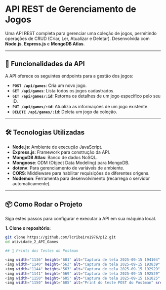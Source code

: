 # API REST de Gerenciamento de Jogos

Uma API REST completa para gerenciar uma coleção de jogos, permitindo operações de CRUD (Criar, Ler, Atualizar e Deletar). Desenvolvida com **Node.js**, **Express.js** e **MongoDB Atlas**.

---

## 🚀 Funcionalidades da API

A API oferece os seguintes endpoints para a gestão dos jogos:

- **`POST /api/games`**: Cria um novo jogo.
- **`GET /api/games`**: Lista todos os jogos cadastrados.
- **`GET /api/games/:id`**: Retorna os detalhes de um jogo específico pelo seu ID.
- **`PUT /api/games/:id`**: Atualiza as informações de um jogo existente.
- **`DELETE /api/games/:id`**: Deleta um jogo da coleção.

---

## 🛠️ Tecnologias Utilizadas

- **Node.js**: Ambiente de execução JavaScript.
- **Express.js**: Framework para construção da API.
- **MongoDB Atlas**: Banco de dados NoSQL.
- **Mongoose**: ODM (Object Data Modeling) para MongoDB.
- **dotenv**: Para gerenciamento de variáveis de ambiente.
- **CORS**: Middleware para habilitar requisições de diferentes origens.
- **Nodemon**: Ferramenta para desenvolvimento (recarrega o servidor automaticamente).

---

## 📦 Como Rodar o Projeto

Siga estes passos para configurar e executar a API em sua máquina local.

**1. Clone o repositório:**
```bash
git clone https://github.com/lcribeiro1976/pi2.git
cd atividade_2_API_Games

## 🚀 Prints dos Testes do Postman

<img width="1136" height="601" alt="Captura de tela 2025-09-15 194104" src="https://github.com/user-attachments/assets/01cbe451-3c27-4951-8e93-e1ceb44e7a9a" />
<img width="1140" height="563" alt="Captura de tela 2025-09-15 193839" src="https://github.com/user-attachments/assets/64095993-930f-4dca-a2e6-b783e1a67ea3" />
<img width="1144" height="563" alt="Captura de tela 2025-09-15 192929" src="https://github.com/user-attachments/assets/95fcd872-98c5-44de-8005-4a9431c579af" />
<img width="1141" height="569" alt="Captura de tela 2025-09-15 192529" src="https://github.com/user-attachments/assets/a529a289-282f-4ecc-a514-97e604474912" />
<img width="1150" height="605" alt="Captura de tela 2025-09-15 161025" src="https://github.com/user-attachments/assets/f27b1503-8f4d-461c-8201-d2e941072213" />
<img width="1150" height="605" alt="Print do teste POST do Postman" src="./assets/teste_postman.png" />
